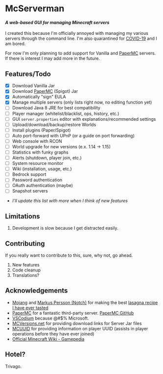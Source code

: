 # McServerman

#### *A web-based GUI for managing Minecraft servers*

I created this because I'm officially annoyed with managing my various servers through the command line. I'm also quarantined for [COVID-19](https://en.wikipedia.org/wiki/Coronavirus_disease_2019) and I am bored.

For now I'm only planning to add support for Vanilla and [PaperMC](https://papermc.io/) servers. If there is interest I may add more in the future.

## Features/Todo

- [x] Download Vanilla Jar
- [x] Download [PaperMC](https://papermc.io/) (Spigot) Jar
- [x] Automatically "sign" EULA
- [x] Manage multiple servers (only lists right now, no editing function yet)
- [ ] Download Java 8 JRE for best compatibility
- [ ] Player manager (whitelist/blacklist, ops, history, etc.)
- [ ] GUI `server.properties` editor with explanations/recommended settings
- [ ] Upload/download/backup/restore Worlds
- [ ] Install plugins (Paper/Spigot)
- [ ] Auto port-forward with UPnP (or a guide on port forwarding)
- [ ] Web console with RCON
- [ ] World upgrade for new versions (e.x. 1.14 -> 1.15)
- [ ] Statistics with funky graphs
- [ ] Alerts (shutdown, player join, etc.)
- [ ] System resource monitor
- [ ] Wiki (installation, usage, etc.)
- [ ] Bedrock support
- [ ] Password authentication
- [ ] OAuth authentication (maybe)
- [ ] Snapshot servers
- *I'll update this list with more when I think of new features*

## Limitations

1. Development is slow because I get distracted easily.

## Contributing

If you really want to contribute to this, sure, why not, go ahead.

1. New features
2. Code cleanup
3. Translations?

## Acknowledgements

- [Mojang](https://www.mojang.com/) and [Markus Persson (Notch)](https://en.wikipedia.org/wiki/Markus_Persson) for making the best [lasagna recipe I have ever tasted](https://www.minecraft.net/en-us/)
- [PaperMC](https://papermc.io/) for a fantastic third-party server. [PaperMC GitHub](https://github.com/PaperMC)
- [VSCodium](https://vscodium.com/) because @#$% Microsoft.
- [MCVersions.net](https://mcversions.net/) for providing download links for Server Jar files
- [MCUUID](https://mcuuid.net/) for providing information on player UUID (assists in player operations before they have ever joined)
- [Official Minecraft Wiki - Gamepedia](https://minecraft.gamepedia.com/Server.properties)

## Hotel?

Trivago.